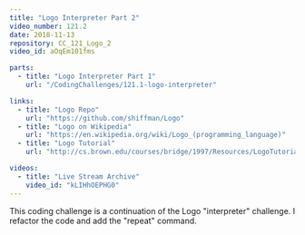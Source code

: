 ```yaml
---
title: "Logo Interpreter Part 2"
video_number: 121.2
date: 2018-11-13
repository: CC_121_Logo_2
video_id: aOqEm101fms

parts:
  - title: "Logo Interpreter Part 1"
    url: "/CodingChallenges/121.1-logo-interpreter"

links:
  - title: "Logo Repo"
    url: "https://github.com/shiffman/Logo"
  - title: "Logo on Wikipedia"
    url: "https://en.wikipedia.org/wiki/Logo_(programming_language)"
  - title: "Logo Tutorial"
    url: "http://cs.brown.edu/courses/bridge/1997/Resources/LogoTutorial.html"

videos:
  - title: "Live Stream Archive"
    video_id: "kLIHhOEPHG0"
---
```


This coding challenge is a continuation of the Logo "interpreter" challenge. I refactor the code and add the "repeat" command.
